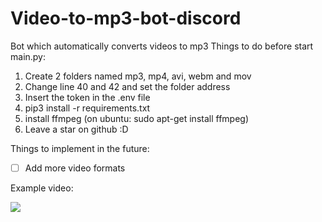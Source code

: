 # Video-to-mp3-bot-discord
Bot which automatically converts videos to mp3
Things to do before start main.py:
1) Create 2 folders named mp3, mp4, avi, webm and mov
2) Change line 40 and 42 and set the folder address
3) Insert the token in the .env file
4) pip3 install -r requirements.txt
5) install ffmpeg (on ubuntu: sudo apt-get install ffmpeg)
6) Leave a star on github :D

Things to implement in the future:
- [ ] Add more video formats

Example video:


[![](https://img.youtube.com/vi/foHMV908I1E/0.jpg)](https://www.youtube.com/watch?v=foHMV908I1E)

